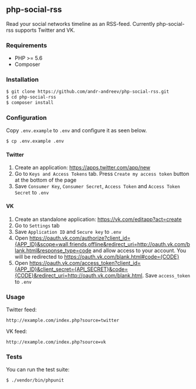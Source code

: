 ## php-social-rss ##
Read your social networks timeline as an RSS-feed. Currently php-social-rss supports Twitter and VK.

### Requirements ###
* PHP >= 5.6
* Composer

### Installation ###
```bash
$ git clone https://github.com/andr-andreev/php-social-rss.git
$ cd php-social-rss
$ composer install
```

### Configuration ###
Copy `.env.example` to `.env` and configure it as seen below.
```bash
$ cp .env.example .env
```

#### Twitter ####
1. Create an application: https://apps.twitter.com/app/new
2. Go to `Keys and Access Tokens` tab. Press `Create my access token` button at the bottom of the page
3. Save `Consumer Key`, `Consumer Secret`, `Access Token` and `Access Token Secret` to `.env`

#### VK ####
1. Create an standalone application: https://vk.com/editapp?act=create
2. Go to `Settings` tab
3. Save `Application ID` and `Secure key` to `.env`
4. Open https://oauth.vk.com/authorize?client_id={APP_ID}&scope=wall,friends,offline&redirect_uri=http://oauth.vk.com/blank.html&response_type=code and allow access to your account. You will be redirected to https://oauth.vk.com/blank.html#code={CODE}
5. Open https://oauth.vk.com/access_token?client_id={APP_ID}&client_secret={API_SECRET}&code={CODE}&redirect_uri=http://oauth.vk.com/blank.html. Save `access_token` to `.env`

### Usage ###
Twitter feed:
```
http://example.com/index.php?source=twitter
```
VK feed:
```
http://example.com/index.php?source=vk
```

### Tests ###
You can run the test suite:
```bash
$ ./vendor/bin/phpunit
```
